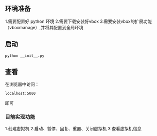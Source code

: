 ## 环境准备
1.需要配置好 python 环境
2.需要下载安装好vbox
3.需要安装vbox的扩展功能（vboxmanage）,并将其配置到全局环境

## 启动
```
python __init__.py
```
## 查看
在浏览器中访问：
```
localhost:5000
```
即可
### 目前实现功能
1.创建虚拟机
2.启动、暂停、回复、重置、关闭虚拟机
3.查看虚拟机信息